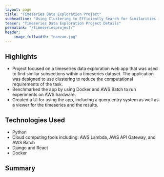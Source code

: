 ```yaml
---
layout: page
title: "Timeseries Data Exploration Project"
subheadline: "Using Clustering to Efficiently Search for Similarities in Timeseries Data"
teaser: "Timeseries Data Exploration Project Details"
permalink: "/timeseriesproject/"
header:
    image_fullwidth: "nanzan.jpg"
---
```


## Highlights

* Project focused on a timeseries data exploration web app that was used to find similar subsections within a timeseries dataset. The application was designed to use clustering to reduce the computational requirements of the task. 
* Benchmarked the app by using Docker and AWS Batch to run experiments on AWS hardware. 
* Created a UI for using the app, including a query entry system as well as a viewer for the timeseries and the results. 

## Technologies Used
* Python
* Cloud computing tools including: AWS Lambda, AWS API Gateway, and AWS Batch
* Django and React
* Docker

## Summary
